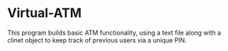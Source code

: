 # Virtual-ATM

This program builds basic ATM functionality, using a text file along with a clinet object to keep track of previous users via a unique PIN.
